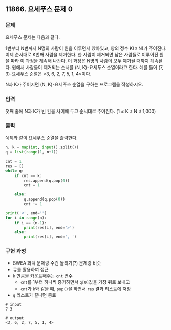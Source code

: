 ## 11866. 요세푸스 문제 0

### 문제

요세푸스 문제는 다음과 같다.

1번부터 N번까지 N명의 사람이 원을 이루면서 앉아있고, 양의 정수 K(≤ N)가 주어진다. 이제 순서대로 K번째 사람을 제거한다. 한 사람이 제거되면 남은 사람들로 이루어진 원을 따라 이 과정을 계속해 나간다. 이 과정은 N명의 사람이 모두 제거될 때까지 계속된다. 원에서 사람들이 제거되는 순서를 (N, K)-요세푸스 순열이라고 한다. 예를 들어 (7, 3)-요세푸스 순열은 <3, 6, 2, 7, 5, 1, 4>이다.

N과 K가 주어지면 (N, K)-요세푸스 순열을 구하는 프로그램을 작성하시오.

### 입력

첫째 줄에 N과 K가 빈 칸을 사이에 두고 순서대로 주어진다. (1 ≤ K ≤ N ≤ 1,000)

### 출력

예제와 같이 요세푸스 순열을 출력한다.

```python
n, k = map(int, input().split())
q = list(range(1, n+1))

cnt = 1
res = []
while q:
    if cnt == k:
        res.append(q.pop(0))
        cnt = 1

    else:
        q.append(q.pop(0))
        cnt += 1

print('<', end='')
for i in range(n):
    if i == (n-1):
        print(res[i], end='>')
    else:
        print(res[i], end=', ')
```

### 구현 과정

- SWEA 화덕 문제랑 수건 돌리기(?) 문제랑 비슷
- 큐를 활용하여 접근
- `k` 만큼을 카운트해주는 `cnt` 변수
  - `cnt`를 1부터 하나씩 증가하면서 `q[0]`값을 가장 뒤로 보내고
  - `cnt`가 `k`와 같을 때, `pop()`을 하면서 `res` 결과 리스트에 저장
- `q` 리스트가 끝나면 종료

```
# input
7 3

# output
<3, 6, 2, 7, 5, 1, 4>
```

